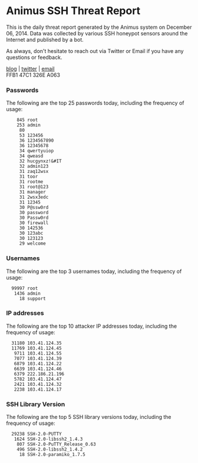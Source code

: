 # Animus SSH Threat Report

This is the daily threat report generated by the Animus system on December 06, 2014. Data was collected by various SSH honeypot sensors around the Internet and published by a bot.  

As always, don't hesitate to reach out via Twitter or Email if you have any questions or feedback.  

[blog](http://morris.guru) | [twitter](https://twitter.com/andrew___morris) | [email](mailto:andrew@morris.guru)  
FFB1 47C1 326E A063  
### Passwords
The following are the top 25 passwords today, including the frequency of usage:
```
    845 root
    253 admin
     80 
     53 123456
     36 1234567890
     36 12345678
     34 qwertyuiop
     34 qweasd
     32 hucgynxz!&#IT
     32 admin123
     31 zaq12wsx
     31 toor
     31 rootme
     31 root@123
     31 manager
     31 2wsx3edc
     31 12345
     30 P@ssw0rd
     30 password
     30 Passw0rd
     30 firewall
     30 142536
     30 123abc
     30 123123
     29 welcome
```

### Usernames
The following are the top 3 usernames today, including the frequency of usage:
```
  99997 root
   1436 admin
     18 support
```

### IP addresses
The following are the top 10 attacker IP addresses today, including the frequency of usage:
```
  31180 103.41.124.35
  11769 103.41.124.45
   9711 103.41.124.55
   7077 103.41.124.39
   6879 103.41.124.22
   6639 103.41.124.46
   6379 222.186.21.196
   5782 103.41.124.47
   2421 103.41.124.32
   2238 103.41.124.17
```

### SSH Library Version
The following are the top 5 SSH library versions today, including the frequency of usage:
```
  29238 SSH-2.0-PUTTY
   1624 SSH-2.0-libssh2_1.4.3
    807 SSH-2.0-PuTTY_Release_0.63
    496 SSH-2.0-libssh2_1.4.2
     18 SSH-2.0-paramiko_1.7.5
```
